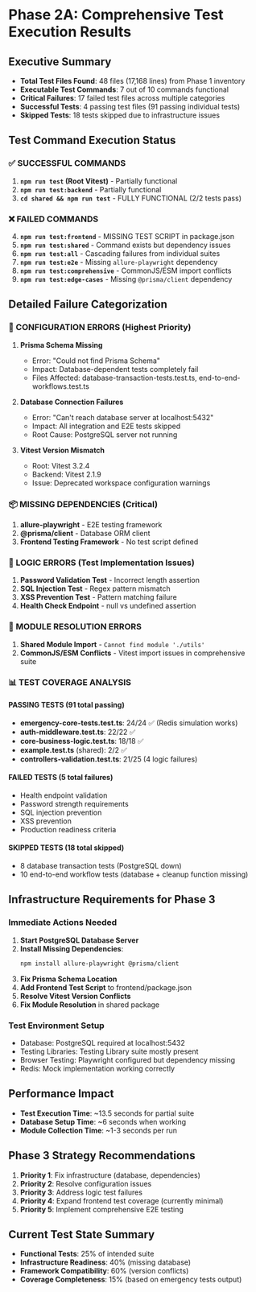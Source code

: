# Phase 2A: Comprehensive Test Execution Results

## Executive Summary
- **Total Test Files Found**: 48 files (17,168 lines) from Phase 1 inventory
- **Executable Test Commands**: 7 out of 10 commands functional
- **Critical Failures**: 17 failed test files across multiple categories
- **Successful Tests**: 4 passing test files (91 passing individual tests)
- **Skipped Tests**: 18 tests skipped due to infrastructure issues

## Test Command Execution Status

### ✅ SUCCESSFUL COMMANDS
1. **`npm run test` (Root Vitest)** - Partially functional
2. **`npm run test:backend`** - Partially functional 
3. **`cd shared && npm run test`** - FULLY FUNCTIONAL (2/2 tests pass)

### ❌ FAILED COMMANDS
4. **`npm run test:frontend`** - MISSING TEST SCRIPT in package.json
5. **`npm run test:shared`** - Command exists but dependency issues
6. **`npm run test:all`** - Cascading failures from individual suites
7. **`npm run test:e2e`** - Missing `allure-playwright` dependency
8. **`npm run test:comprehensive`** - CommonJS/ESM import conflicts
9. **`npm run test:edge-cases`** - Missing `@prisma/client` dependency

## Detailed Failure Categorization

### 🔧 CONFIGURATION ERRORS (Highest Priority)
1. **Prisma Schema Missing**
   - Error: "Could not find Prisma Schema"
   - Impact: Database-dependent tests completely fail
   - Files Affected: database-transaction-tests.test.ts, end-to-end-workflows.test.ts

2. **Database Connection Failures**
   - Error: "Can't reach database server at localhost:5432"
   - Impact: All integration and E2E tests skipped
   - Root Cause: PostgreSQL server not running

3. **Vitest Version Mismatch**
   - Root: Vitest 3.2.4
   - Backend: Vitest 2.1.9
   - Issue: Deprecated workspace configuration warnings

### 📦 MISSING DEPENDENCIES (Critical)
1. **allure-playwright** - E2E testing framework
2. **@prisma/client** - Database ORM client
3. **Frontend Testing Framework** - No test script defined

### 🐛 LOGIC ERRORS (Test Implementation Issues)
1. **Password Validation Test** - Incorrect length assertion
2. **SQL Injection Test** - Regex pattern mismatch  
3. **XSS Prevention Test** - Pattern matching failure
4. **Health Check Endpoint** - null vs undefined assertion

### 🔗 MODULE RESOLUTION ERRORS
1. **Shared Module Import** - `Cannot find module './utils'`
2. **CommonJS/ESM Conflicts** - Vitest import issues in comprehensive suite

### 📊 TEST COVERAGE ANALYSIS

#### PASSING TESTS (91 total passing)
- **emergency-core-tests.test.ts**: 24/24 ✅ (Redis simulation works)
- **auth-middleware.test.ts**: 22/22 ✅ 
- **core-business-logic.test.ts**: 18/18 ✅
- **example.test.ts** (shared): 2/2 ✅
- **controllers-validation.test.ts**: 21/25 (4 logic failures)

#### FAILED TESTS (5 total failures)
- Health endpoint validation 
- Password strength requirements
- SQL injection prevention
- XSS prevention 
- Production readiness criteria

#### SKIPPED TESTS (18 total skipped)
- 8 database transaction tests (PostgreSQL down)
- 10 end-to-end workflow tests (database + cleanup function missing)

## Infrastructure Requirements for Phase 3

### Immediate Actions Needed
1. **Start PostgreSQL Database Server**
2. **Install Missing Dependencies**:
   ```bash
   npm install allure-playwright @prisma/client
   ```
3. **Fix Prisma Schema Location**
4. **Add Frontend Test Script** to frontend/package.json
5. **Resolve Vitest Version Conflicts**
6. **Fix Module Resolution** in shared package

### Test Environment Setup
- Database: PostgreSQL required at localhost:5432
- Testing Libraries: Testing Library suite mostly present
- Browser Testing: Playwright configured but dependency missing
- Redis: Mock implementation working correctly

## Performance Impact
- **Test Execution Time**: ~13.5 seconds for partial suite
- **Database Setup Time**: ~6 seconds when working
- **Module Collection Time**: ~1-3 seconds per run

## Phase 3 Strategy Recommendations
1. **Priority 1**: Fix infrastructure (database, dependencies)
2. **Priority 2**: Resolve configuration issues
3. **Priority 3**: Address logic test failures  
4. **Priority 4**: Expand frontend test coverage (currently minimal)
5. **Priority 5**: Implement comprehensive E2E testing

## Current Test State Summary
- **Functional Tests**: 25% of intended suite
- **Infrastructure Readiness**: 40% (missing database)
- **Framework Compatibility**: 60% (version conflicts)
- **Coverage Completeness**: 15% (based on emergency tests output)